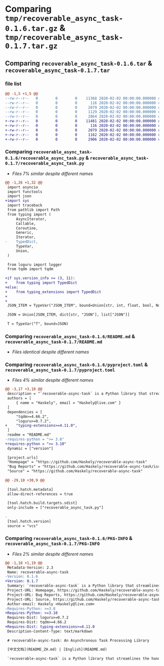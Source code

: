 # Comparing `tmp/recoverable_async_task-0.1.6.tar.gz` & `tmp/recoverable_async_task-0.1.7.tar.gz`

## Comparing `recoverable_async_task-0.1.6.tar` & `recoverable_async_task-0.1.7.tar`

### file list

```diff
@@ -1,5 +1,5 @@
--rw-r--r--   0        0        0    11368 2020-02-02 00:00:00.000000 recoverable_async_task-0.1.6/recoverable_async_task.py
--rw-r--r--   0        0        0      116 2020-02-02 00:00:00.000000 recoverable_async_task-0.1.6/.gitignore
--rw-r--r--   0        0        0     2079 2020-02-02 00:00:00.000000 recoverable_async_task-0.1.6/README.md
--rw-r--r--   0        0        0     1129 2020-02-02 00:00:00.000000 recoverable_async_task-0.1.6/pyproject.toml
--rw-r--r--   0        0        0     2864 2020-02-02 00:00:00.000000 recoverable_async_task-0.1.6/PKG-INFO
+-rw-r--r--   0        0        0    11481 2020-02-02 00:00:00.000000 recoverable_async_task-0.1.7/recoverable_async_task.py
+-rw-r--r--   0        0        0      116 2020-02-02 00:00:00.000000 recoverable_async_task-0.1.7/.gitignore
+-rw-r--r--   0        0        0     2079 2020-02-02 00:00:00.000000 recoverable_async_task-0.1.7/README.md
+-rw-r--r--   0        0        0     1162 2020-02-02 00:00:00.000000 recoverable_async_task-0.1.7/pyproject.toml
+-rw-r--r--   0        0        0     2906 2020-02-02 00:00:00.000000 recoverable_async_task-0.1.7/PKG-INFO
```

### Comparing `recoverable_async_task-0.1.6/recoverable_async_task.py` & `recoverable_async_task-0.1.7/recoverable_async_task.py`

 * *Files 7% similar despite different names*

```diff
@@ -1,26 +1,32 @@
 import asyncio
 import functools
 import json
+import sys
 import traceback
 from pathlib import Path
 from typing import (
     AsyncIterator,
     Callable,
     Coroutine,
     Generic,
     Iterator,
-    TypedDict,
     TypeVar,
     Union,
 )
 
 from loguru import logger
 from tqdm import tqdm
 
+if sys.version_info >= (3, 11):
+    from typing import TypedDict
+else:
+    from typing_extensions import TypedDict
+
+
 JSON_ITEM = TypeVar("JSON_ITEM", bound=Union[str, int, float, bool, None])
 
 JSON = Union[JSON_ITEM, dict[str, "JSON"], list["JSON"]]
 
 T = TypeVar("T", bound=JSON)
```

### Comparing `recoverable_async_task-0.1.6/README.md` & `recoverable_async_task-0.1.7/README.md`

 * *Files identical despite different names*

### Comparing `recoverable_async_task-0.1.6/pyproject.toml` & `recoverable_async_task-0.1.7/pyproject.toml`

 * *Files 4% similar despite different names*

```diff
@@ -3,17 +3,18 @@
 description = "`recoverable-async-task` is a Python library that streamlines the handling of asynchronous tasks through its `RecoverableAsyncTask` class, with the added benefit of **supporting task checkpointing and resumption**. This feature ensures that tasks can pick up from where they left off in the event of unexpected failures."
 authors = [
     { name = "Haskely", email = "Haskely@live.com" }
 ]
 dependencies = [
     "tqdm>=4.66.2",
     "loguru>=0.7.2",
+    "typing-extensions>=4.11.0",
 ]
 readme = "README.md"
-requires-python = ">= 3.8"
+requires-python = ">= 3.10"
 dynamic = ["version"]
 
 [project.urls]
 "Homepage" = "https://github.com/Haskely/recoverable-async-task"
 "Bug Reports" = "https://github.com/Haskely/recoverable-async-task/issues"
 "Source" = "https://github.com/Haskely/recoverable-async-task"
 
@@ -29,10 +30,9 @@
 
 [tool.hatch.metadata]
 allow-direct-references = true
 
 [tool.hatch.build.targets.sdist]
 only-include = ["recoverable_async_task.py"]
 
-
 [tool.hatch.version]
 source = "vcs"
```

### Comparing `recoverable_async_task-0.1.6/PKG-INFO` & `recoverable_async_task-0.1.7/PKG-INFO`

 * *Files 2% similar despite different names*

```diff
@@ -1,18 +1,19 @@
 Metadata-Version: 2.3
 Name: recoverable-async-task
-Version: 0.1.6
+Version: 0.1.7
 Summary: `recoverable-async-task` is a Python library that streamlines the handling of asynchronous tasks through its `RecoverableAsyncTask` class, with the added benefit of **supporting task checkpointing and resumption**. This feature ensures that tasks can pick up from where they left off in the event of unexpected failures.
 Project-URL: Homepage, https://github.com/Haskely/recoverable-async-task
 Project-URL: Bug Reports, https://github.com/Haskely/recoverable-async-task/issues
 Project-URL: Source, https://github.com/Haskely/recoverable-async-task
 Author-email: Haskely <Haskely@live.com>
-Requires-Python: >=3.8
+Requires-Python: >=3.10
 Requires-Dist: loguru>=0.7.2
 Requires-Dist: tqdm>=4.66.2
+Requires-Dist: typing-extensions>=4.11.0
 Description-Content-Type: text/markdown
 
 # recoverable-async-task: An Asynchronous Task Processing Library
 
 [中文文档](README_ZH.md) | [English](README.md)
 
 `recoverable-async-task` is a Python library that streamlines the handling of asynchronous tasks through its `RecoverableAsyncTask` class, with the added benefit of **supporting task checkpointing and resumption**. This feature ensures that tasks can pick up from where they left off in the event of unexpected failures.
```


